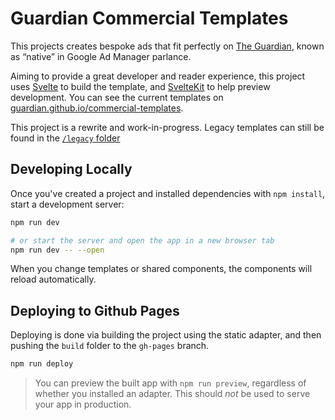 # Guardian Commercial Templates

This projects creates bespoke ads that fit perfectly on [The Guardian][],
known as “native” in Google Ad Manager parlance.

[the guardian]: https://theguardian.com/

Aiming to provide a great developer and reader experience, this project uses
[Svelte][] to build the template, and [SvelteKit][] to help preview development.
You can see the current templates on [guardian.github.io/commercial-templates](https://guardian.github.io/commercial-templates/).

[svelte]: https://svelte.dev/
[sveltekit]: https://kit.svelte.dev/

This project is a rewrite and work-in-progress. Legacy templates can still be
found in the [`/legacy` folder](/legacy)

## Developing Locally

Once you've created a project and installed dependencies with `npm install`,
start a development server:

```bash
npm run dev

# or start the server and open the app in a new browser tab
npm run dev -- --open
```

When you change templates or shared components, the components will
reload automatically.

## Deploying to Github Pages

Deploying is done via building the project using the static adapter, and then
pushing the `build` folder to the `gh-pages` branch.

```bash
npm run deploy
```

> You can preview the built app with `npm run preview`, regardless of whether
> you installed an adapter. This should _not_ be used to serve your app
> in production.
